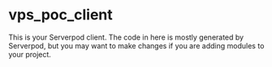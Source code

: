 # vps_poc_client

This is your Serverpod client. The code in here is mostly generated by
Serverpod, but you may want to make changes if you are adding modules to your
project.
